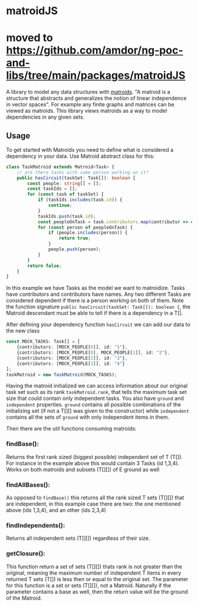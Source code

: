 # matroidJS
# moved to https://github.com/amdor/ng-poc-and-libs/tree/main/packages/matroidJS

A library to model any data structures with [matroids](https://en.wikipedia.org/wiki/Matroid). "A matroid is a structure that abstracts and generalizes the notion of linear independence in vector spaces". For example any finite graphs and matrices can be viewed as matroids. This library views matroids as a way to model dependencies in any given sets.

## Usage
To get started with Matroids you need to define what is considered a dependency in your data. Use Matroid abstract class for this:
```typescript
class TaskMatroid extends Matroid<Task> {
    // are there tasks with same person working on it?
    public hasCircuit(taskSet: Task[]): boolean {
        const people: string[] = [];
        const taskIds = [];
        for (const task of taskSet) {
            if (taskIds.includes(task.id)) {
                continue;
            }
            taskIds.push(task.id);
            const peopleOnTask = task.contributors.map(contributor => contributor.name);
            for (const person of peopleOnTask) {
                if (people.includes(person)) {
                    return true;
                }
                people.push(person);
            }
        }
        return false;
    }
}
```
In this example we have Tasks as the model we want to matroidize. Tasks have contributors and contributors have names. Any two different Tasks are considered dependent if there is a person working on both of them. Note the function signature `public hasCircuit(taskSet: Task[]): boolean {`, the Matroid<T> descendant must be able to tell if there is a dependency in a T[].

After defining your dependency function `hasCircuit` we can add our data to the new class
```typescript
const MOCK_TASKS: Task[] = [
    {contributors: [MOCK_PEOPLE[0]], id: "1"},
    {contributors: [MOCK_PEOPLE[0], MOCK_PEOPLE[1]], id: "2"}, 
    {contributors: [MOCK_PEOPLE[2]], id: "3"}, 
    {contributors: [MOCK_PEOPLE[3]], id: "4"}
];
taskMatroid = new TaskMatroid(MOCK_TASKS);
```
Having the matroid initialized we can access information about our original task set such as its rank ```taskMatroid.rank```, that tells the maximum task set size that could contain only independent tasks. 
You also have `ground` and `independent` properties. `ground` contains all possible combinations of the initializing set (if not a T[][] was given to the constructor) while `independent` contains all the sets of `ground` with only independent items in them.

Then there are the util functions consuming matroids:
### findBase():
Returns the first rank sized (biggest possible) independent set of T (T[]). For instance in the example above this would contain 3 Tasks (id 1,3,4). Works on both matroids and subsets (T[][]) of E ground as well

### findAllBases():
As opposed to `findBase()` this returns all the rank sized T sets (T[][]) that are independent, in this example case there are two: the one mentioned above (ids 1,3,4), and an other (ids 2,3,4)

### findIndependents():
Returns all independent sets (T[][]) regardless of their size.

### getClosure():
This function return a set of sets (T[][]) thats rank is not greater than the original, meaning the maximum number of independent T items in every returned T sets (T[]) is less then or equal to the original set. The parameter for this function is a set or sets (T[][]), not a Matroid. Naturally if the parameter contains a base as well, then the return value will be the ground of the Matroid.

